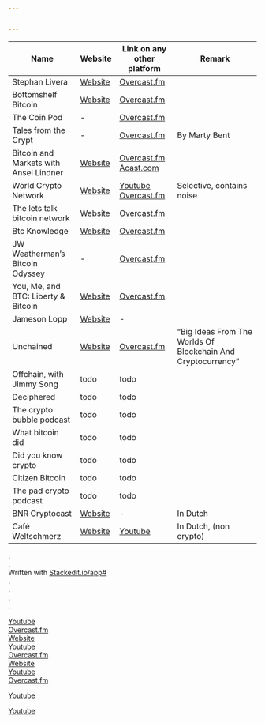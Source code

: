```yaml
---


---
```



<table>
<thead>
<tr>
<th>Name</th>
<th>Website</th>
<th>Link on any other platform</th>
<th>Remark</th>
</tr>
</thead>
<tbody>
<tr>
<td>Stephan Livera</td>
<td><a href="https://stephanlivera.com/">Website</a></td>
<td><a href="https://overcast.fm/itunes1415720320/stephan-livera-podcast">Overcast.fm</a></td>
<td></td>
</tr>
<tr>
<td>Bottomshelf Bitcoin</td>
<td><a href="https://bottomshelfbitcoin.com">Website</a></td>
<td><a href="https://overcast.fm/itunes1335227408/bottomshelf-bitcoin">Overcast.fm</a></td>
<td></td>
</tr>
<tr>
<td>The Coin Pod</td>
<td>-</td>
<td><a href="https://overcast.fm/itunes1350143328/the-coin-pod">Overcast.fm</a></td>
<td></td>
</tr>
<tr>
<td>Tales from the Crypt</td>
<td>-</td>
<td><a href="https://overcast.fm/itunes1292381204/tales-from-the-crypt">Overcast.fm</a></td>
<td>By Marty Bent</td>
</tr>
<tr>
<td>Bitcoin and Markets with Ansel Lindner</td>
<td><a href="http://bitcoinandmarkets.com/">Website</a></td>
<td><a href="https://overcast.fm/itunes1117715109/bitcoin-markets-with-ansel-lindner">Overcast.fm</a> <a href="https://www.acast.com/bitcoinandmarkets">Acast.com</a></td>
<td></td>
</tr>
<tr>
<td>World Crypto Network</td>
<td><a href="https://worldcryptonetwork.com/">Website</a></td>
<td><a href="https://www.youtube.com/user/WorldCryptoNetwork">Youtube</a> <a href="https://overcast.fm/itunes825708806/the-world-crypto-network-podcast">Overcast.fm</a></td>
<td>Selective, contains noise</td>
</tr>
<tr>
<td>The lets talk bitcoin network</td>
<td><a href="https://letstalkbitcoin.com/">Website</a></td>
<td><a href="https://overcast.fm/itunes640581455/the-lets-talk-bitcoin-network">Overcast.fm</a></td>
<td></td>
</tr>
<tr>
<td>Btc Knowledge</td>
<td><a href="http://bitcoin.kn">Website</a></td>
<td><a href="https://overcast.fm/itunes301670981/the-bitcoin-knowledge-podcast">Overcast.fm</a></td>
<td></td>
</tr>
<tr>
<td>JW Weatherman’s Bitcoin Odyssey</td>
<td>-</td>
<td><a href="https://overcast.fm/itunes1406166827/jw-weathermans-bitcoin-odyssey">Overcast.fm</a></td>
<td></td>
</tr>
<tr>
<td>You, Me, and BTC: Liberty &amp; Bitcoin</td>
<td><a href="https://youmeandbtc.com/">Website</a></td>
<td><a href="https://overcast.fm/itunes1350568248/you-me-and-btc-liberty-bitcoin">Overcast.fm</a></td>
<td></td>
</tr>
<tr>
<td>Jameson Lopp</td>
<td><a href="https://lopp.net/">Website</a></td>
<td>-</td>
<td></td>
</tr>
<tr>
<td>Unchained</td>
<td><a href="http://unchainedpodcast.co/">Website</a></td>
<td><a href="https://overcast.fm/itunes1123922160/unchained-big-ideas-from-the-worlds-of-blockchain-and-cryptocurrency">Overcast.fm</a></td>
<td>“Big Ideas From The Worlds Of Blockchain And Cryptocurrency”</td>
</tr>
<tr>
<td>Offchain, with Jimmy Song</td>
<td>todo</td>
<td>todo</td>
<td></td>
</tr>
<tr>
<td>Deciphered</td>
<td>todo</td>
<td>todo</td>
<td></td>
</tr>
<tr>
<td>The crypto bubble podcast</td>
<td>todo</td>
<td>todo</td>
<td></td>
</tr>
<tr>
<td>What bitcoin did</td>
<td>todo</td>
<td>todo</td>
<td></td>
</tr>
<tr>
<td>Did you know crypto</td>
<td>todo</td>
<td>todo</td>
<td></td>
</tr>
<tr>
<td>Citizen Bitcoin</td>
<td>todo</td>
<td>todo</td>
<td></td>
</tr>
<tr>
<td>The pad crypto podcast</td>
<td>todo</td>
<td>todo</td>
<td></td>
</tr>
<tr>
<td>BNR Cryptocast</td>
<td><a href="https://www.bnr.nl/podcast/cryptocast">Website</a></td>
<td>-</td>
<td>In Dutch</td>
</tr>
<tr>
<td>Café Weltschmerz</td>
<td><a href="https://www.cafeweltschmerz.nl"> Website</a></td>
<td><a href="https://www.youtube.com/channel/UClK9f1anqhuSaqDN5YE-wfw">Youtube</a></td>
<td>In Dutch, (non crypto)</td>
</tr>
</tbody>
</table><p>.<br>
.<br>
Written with <a href="http://Stackedit.io/app#">Stackedit.io/app#</a><br>
.<br>
.<br>
.<br>
.</p>
<p><a href="123">Youtube</a><br>
<a href="123">Overcast.fm</a><br>
<a href="123">Website</a><br>
<a href="123">Youtube</a><br>
<a href="123">Overcast.fm</a><br>
<a href="123">Website</a><br>
<a href="123">Youtube</a><br>
<a href="123">Overcast.fm</a></p>
<p><a href="123">Youtube</a></p>
<p><a href="123">Youtube</a></p>

